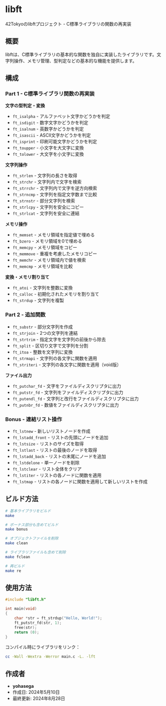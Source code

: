 # libft

42Tokyoのlibftプロジェクト - C標準ライブラリの関数の再実装

## 概要

libftは、C標準ライブラリの基本的な関数を独自に実装したライブラリです。文字列操作、メモリ管理、型判定などの基本的な機能を提供します。

## 構成

### Part 1 - C標準ライブラリ関数の再実装

**文字の型判定・変換**
- `ft_isalpha` - アルファベット文字かどうかを判定
- `ft_isdigit` - 数字文字かどうかを判定
- `ft_isalnum` - 英数字かどうかを判定
- `ft_isascii` - ASCII文字かどうかを判定
- `ft_isprint` - 印刷可能文字かどうかを判定
- `ft_toupper` - 小文字を大文字に変換
- `ft_tolower` - 大文字を小文字に変換

**文字列操作**
- `ft_strlen` - 文字列の長さを取得
- `ft_strchr` - 文字列内で文字を検索
- `ft_strrchr` - 文字列内で文字を逆方向検索
- `ft_strncmp` - 文字列を指定文字数まで比較
- `ft_strnstr` - 部分文字列を検索
- `ft_strlcpy` - 文字列を安全にコピー
- `ft_strlcat` - 文字列を安全に連結

**メモリ操作**
- `ft_memset` - メモリ領域を指定値で埋める
- `ft_bzero` - メモリ領域を0で埋める
- `ft_memcpy` - メモリ領域をコピー
- `ft_memmove` - 重複を考慮したメモリコピー
- `ft_memchr` - メモリ領域内で値を検索
- `ft_memcmp` - メモリ領域を比較

**変換・メモリ割り当て**
- `ft_atoi` - 文字列を整数に変換
- `ft_calloc` - 初期化されたメモリを割り当て
- `ft_strdup` - 文字列を複製

### Part 2 - 追加関数

- `ft_substr` - 部分文字列を作成
- `ft_strjoin` - 2つの文字列を連結
- `ft_strtrim` - 指定文字を文字列の前後から除去
- `ft_split` - 区切り文字で文字列を分割
- `ft_itoa` - 整数を文字列に変換
- `ft_strmapi` - 文字列の各文字に関数を適用
- `ft_striteri` - 文字列の各文字に関数を適用（void版）

**ファイル出力**
- `ft_putchar_fd` - 文字をファイルディスクリプタに出力
- `ft_putstr_fd` - 文字列をファイルディスクリプタに出力
- `ft_putendl_fd` - 文字列と改行をファイルディスクリプタに出力
- `ft_putnbr_fd` - 数値をファイルディスクリプタに出力

### Bonus - 連結リスト操作

- `ft_lstnew` - 新しいリストノードを作成
- `ft_lstadd_front` - リストの先頭にノードを追加
- `ft_lstsize` - リストのサイズを取得
- `ft_lstlast` - リストの最後のノードを取得
- `ft_lstadd_back` - リストの末尾にノードを追加
- `ft_lstdelone` - 単一ノードを削除
- `ft_lstclear` - リスト全体をクリア
- `ft_lstiter` - リストの各ノードに関数を適用
- `ft_lstmap` - リストの各ノードに関数を適用して新しいリストを作成

## ビルド方法

```bash
# 基本ライブラリをビルド
make

# ボーナス部分も含めてビルド
make bonus

# オブジェクトファイルを削除
make clean

# ライブラリファイルも含めて削除
make fclean

# 再ビルド
make re
```

## 使用方法

```c
#include "libft.h"

int main(void)
{
    char *str = ft_strdup("Hello, World!");
    ft_putstr_fd(str, 1);
    free(str);
    return (0);
}
```

コンパイル時にライブラリをリンク：
```bash
cc -Wall -Wextra -Werror main.c -L. -lft
```

## 作成者

- **yohasega**
- 作成日: 2024年5月10日  
- 最終更新: 2024年8月28日
